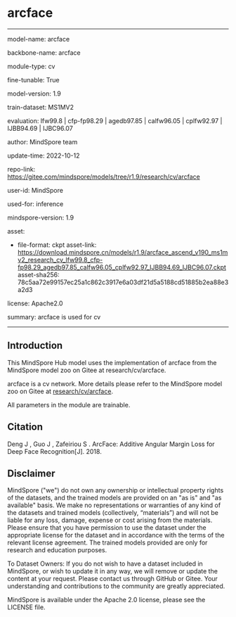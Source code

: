 # arcface

---

model-name: arcface

backbone-name: arcface

module-type: cv

fine-tunable: True

model-version: 1.9

train-dataset: MS1MV2

evaluation: lfw99.8 | cfp-fp98.29 | agedb97.85 | calfw96.05 | cplfw92.97 | IJBB94.69 | IJBC96.07

author: MindSpore team

update-time: 2022-10-12

repo-link: <https://gitee.com/mindspore/models/tree/r1.9/research/cv/arcface>

user-id: MindSpore

used-for: inference

mindspore-version: 1.9

asset:

-
    file-format: ckpt
    asset-link: <https://download.mindspore.cn/models/r1.9/arcface_ascend_v190_ms1mv2_research_cv_lfw99.8_cfp-fp98.29_agedb97.85_calfw96.05_cplfw92.97_IJBB94.69_IJBC96.07.ckpt>
    asset-sha256: 78c5aa72e99157ec25a1c862c3917e6a03df21d5a5188cd51885b2ea88e3a2d3

license: Apache2.0

summary: arcface is used for cv

---

## Introduction

This MindSpore Hub model uses the implementation of arcface from the MindSpore model zoo on Gitee at research/cv/arcface.

arcface is a cv network. More details please refer to the MindSpore model zoo on Gitee at [research/cv/arcface](https://gitee.com/mindspore/models/blob/r1.9/research/cv/arcface/README_CN.md).

All parameters in the module are trainable.

## Citation

Deng J ,  Guo J ,  Zafeiriou S . ArcFace: Additive Angular Margin Loss for Deep Face Recognition[J].  2018.

## Disclaimer

MindSpore ("we") do not own any ownership or intellectual property rights of the datasets, and the trained models are provided on an "as is" and "as available" basis. We make no representations or warranties of any kind of the datasets and trained models (collectively, “materials”) and will not be liable for any loss, damage, expense or cost arising from the materials. Please ensure that you have permission to use the dataset under the appropriate license for the dataset and in accordance with the terms of the relevant license agreement. The trained models provided are only for research and education purposes.

To Dataset Owners: If you do not wish to have a dataset included in MindSpore, or wish to update it in any way, we will remove or update the content at your request. Please contact us through GitHub or Gitee. Your understanding and contributions to the community are greatly appreciated.

MindSpore is available under the Apache 2.0 license, please see the LICENSE file.
